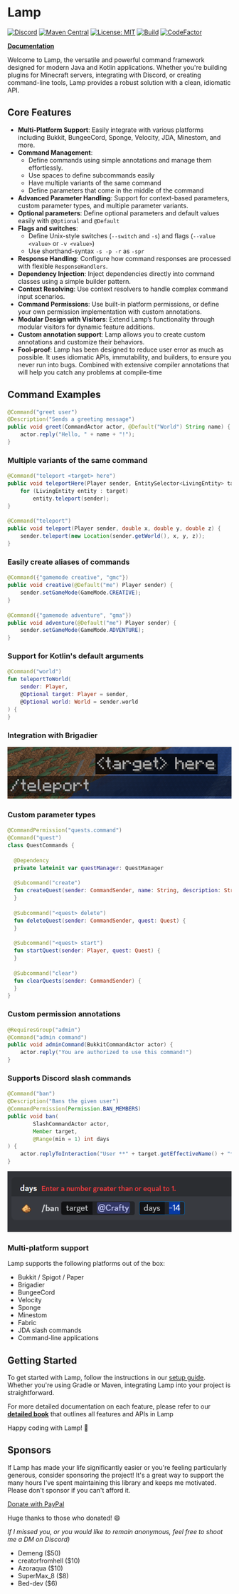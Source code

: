# Lamp

[![Discord](https://discord.com/api/guilds/939962855476846614/widget.png)](https://discord.gg/pEGGF785zp)
[![Maven Central](https://img.shields.io/maven-metadata/v/https/repo1.maven.org/maven2/io/github/revxrsal/lamp.common/maven-metadata.xml.svg?label=maven%20central&colorB=brightgreen)](https://search.maven.org/artifact/io.github.revxrsal/lamp.common)
[![License: MIT](https://img.shields.io/badge/License-MIT-yellow.svg)](https://opensource.org/licenses/MIT)
[![Build](https://github.com/Revxrsal/Lamp/actions/workflows/build.yml/badge.svg)](https://github.com/Revxrsal/Lamp/actions/workflows/build.yml)
[![CodeFactor](https://www.codefactor.io/repository/github/revxrsal/lamp/badge)](https://www.codefactor.io/repository/github/revxrsal/lamp)

[**Documentation**](https://foxhut.gitbook.io/lamp-docs)

Welcome to Lamp, the versatile and powerful command framework designed for modern Java and Kotlin applications. Whether
you're building plugins for Minecraft servers, integrating with Discord, or creating command-line tools, Lamp provides a
robust solution with a clean, idiomatic API.

## Core Features

- **Multi-Platform Support**: Easily integrate with various platforms including Bukkit, BungeeCord, Sponge, Velocity,
  JDA, Minestom, and more.
- **Command Management**:
    - Define commands using simple annotations and manage them effortlessly.
    - Use spaces to define subcommands easily
    - Have multiple variants of the same command
    - Define parameters that come in the middle of the command
- **Advanced Parameter Handling**: Support for context-based parameters, custom parameter types, and multiple parameter
  variants.
- **Optional parameters**: Define optional parameters and default values easily with `@Optional` and `@Default`
- **Flags and switches**:
  - Define Unix-style switches (`--switch` and `-s`) and flags (`--value <value>` or `-v <value>`)
  - Use shorthand-syntax `-s -p -r` as `-spr` 
- **Response Handling**: Configure how command responses are processed with flexible `ResponseHandlers`.
- **Dependency Injection**: Inject dependencies directly into command classes using a simple builder pattern.
- **Context Resolving**: Use context resolvers to handle complex command input scenarios.
- **Command Permissions**: Use built-in platform permissions, or define your own permission implementation with custom annotations.
- **Modular Design with Visitors**: Extend Lamp’s functionality through modular visitors for dynamic feature additions.
- **Custom annotation support**: Lamp allows you to create custom annotations and customize their behaviors.
- **Fool-proof**: Lamp has been designed to reduce user error as much as possible. It uses idiomatic APIs, immutability,
  and builders, to ensure you never run into bugs. Combined with extensive compiler annotations that will help you catch
  any problems at compile-time

## Command Examples

```java
@Command("greet user")
@Description("Sends a greeting message")
public void greet(CommandActor actor, @Default("World") String name) {
    actor.reply("Hello, " + name + "!");
}
```

### Multiple variants of the same command

```java
@Command("teleport <target> here")
public void teleportHere(Player sender, EntitySelector<LivingEntity> target) {
    for (LivingEntity entity : target)
        entity.teleport(sender);
}

@Command("teleport")
public void teleport(Player sender, double x, double y, double z) {
    sender.teleport(new Location(sender.getWorld(), x, y, z));
}
```

### Easily create aliases of commands

```java
@Command({"gamemode creative", "gmc"})
public void creative(@Default("me") Player sender) {
    sender.setGameMode(GameMode.CREATIVE);
}

@Command({"gamemode adventure", "gma"})
public void adventure(@Default("me") Player sender) {
    sender.setGameMode(GameMode.ADVENTURE);
}
```

### Support for Kotlin's default arguments

```kotlin
@Command("world")
fun teleportToWorld(
    sender: Player,
    @Optional target: Player = sender,
    @Optional world: World = sender.world
) {
}
```

### Integration with Brigadier

![Brigadier integration](https://github.com/Revxrsal/lamp-docs/blob/main/.gitbook/assets/image%20(4).png?raw=true)

### Custom parameter types

```kt
@CommandPermission("quests.command")
@Command("quest")
class QuestCommands {

  @Dependency
  private lateinit var questManager: QuestManager

  @Subcommand("create")
  fun createQuest(sender: CommandSender, name: String, description: String) {
  }

  @Subcommand("<quest> delete")
  fun deleteQuest(sender: CommandSender, quest: Quest) {
  }

  @Subcommand("<quest> start")
  fun startQuest(sender: Player, quest: Quest) {
  }

  @Subcommand("clear")
  fun clearQuests(sender: CommandSender) {
  }
}
```

### Custom permission annotations
```java
@RequiresGroup("admin")
@Command("admin command")
public void adminCommand(BukkitCommandActor actor) {
    actor.reply("You are authorized to use this command!")
}
```

### Supports Discord slash commands

```java
@Command("ban")
@Description("Bans the given user")
@CommandPermission(Permission.BAN_MEMBERS)
public void ban(
        SlashCommandActor actor,
        Member target,
        @Range(min = 1) int days
) {
    actor.replyToInteraction("User **" + target.getEffectiveName() + "** has been banned!").queue();
}
```

![JDA slash commands](https://github.com/Revxrsal/lamp-docs/blob/main/.gitbook/assets/image%20(3).png?raw=true)

### Multi-platform support

Lamp supports the following platforms out of the box:

- Bukkit / Spigot / Paper
- Brigadier
- BungeeCord
- Velocity
- Sponge
- Minestom
- Fabric
- JDA slash commands
- Command-line applications

## Getting Started

To get started with Lamp, follow the instructions in our [setup guide](https://foxhut.gitbook.io/lamp-docs). Whether
you're using Gradle or
Maven, integrating Lamp into your project is straightforward.

For more detailed documentation on each feature, please refer to our **[detailed book](https://foxhut.gitbook.io/lamp-docs)** that outlines all features and APIs in Lamp

Happy coding with Lamp! 🚀

## Sponsors

If Lamp has made your life significantly easier or you're feeling particularly generous, consider sponsoring the
project! It's a great way to support the many hours I've spent maintaining this library and keeps me motivated. Please
don't sponsor if you can't afford it.

[Donate with PayPal](https://www.paypal.me/Recxrsion)

Huge thanks to those who donated! 😄

*If I missed you, or you would like to remain anonymous, feel free to shoot me a DM on Discord)*

- Demeng ($50)
- creatorfromhell ($10)
- Azoraqua ($10)
- SuperMax_8 ($8)
- Bed-dev ($6)
